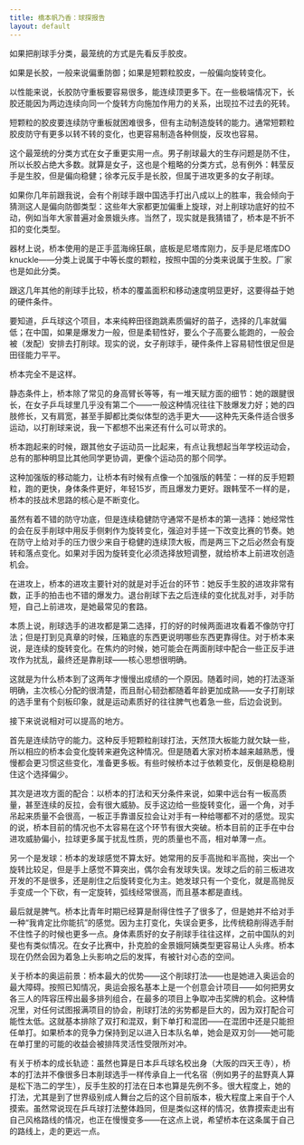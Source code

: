 ```yaml
---
title: 橋本帆乃香：球探报告
layout: default
---
```


如果把削球手分类，最笼统的方式是先看反手胶皮。

如果是长胶，一般来说偏重防御；如果是短颗粒胶皮，一般偏向旋转变化。

以性能来说，长胶防守重板要容易很多，能连续顶更多下。在一些极端情况下，长胶还能因为两边连续向同一个旋转方向施加作用力的关系，出现拉不过去的死转。

短颗粒的胶皮要连续防守重板就困难很多，但有主动制造旋转的能力。通常短颗粒胶皮防守有更多以转不转的变化，也更容易制造各种侧旋，反攻也容易。

这个最笼统的分类方式在女子重更实用一点。男子削球最大的生存问题是防不住，所以长胶占绝大多数。就算是女子，这也是个粗略的分类方式，总有例外：韩莹反手是生胶，但是偏向稳健；徐孝元反手是长胶，但属于进攻更多的女子削球。

如果你几年前跟我说，会有个削球手跟中国选手打出八成以上的胜率，我会倾向于猜测这人是偏向防御类型：这些年大家都更加偏重上旋球，对上削球功底好的拉不动，例如当年大家普遍对金景娥头疼。当然了，现实就是我猜错了，桥本是不折不扣的变化类型。

器材上说，桥本使用的是正手蓝海绵狂飙，底板是尼塔库刚力，反手是尼塔库DO knuckle——分类上说属于中等长度的颗粒，按照中国的分类来说属于生胶。厂家也是如此分类。

跟这几年其他的削球手比较，桥本的覆盖面积和移动速度明显更好，这要得益于她的硬件条件。

要知道，乒乓球这个项目，本来纯粹田径跑跳素质偏好的苗子，选择的几率就偏低；在中国，如果是爆发力一般，但是柔韧性好，要么个子高要么能跑的，一般会被（发配）安排去打削球。现实的说，女子削球手，硬件条件上容易韧性很足但是田径能力平平。

桥本完全不是这样。

静态条件上，桥本除了常见的身高臂长等等，有一堆天赋方面的细节：她的跟腱很长，在女子乒乓球里几乎没有第二个——一般这种情况往往下肢爆发力好；她的四肢修长，又有肩宽，甚至手脚都比类似体型的选手更大——这种先天条件适合很多运动，以打削球来说，我一下都想不出来还有什么可以苛求的。

桥本跑起来的时候，跟其他女子运动员一比起来，有点让我想起当年学校运动会，总有的那种明显比其他同学更协调，更像个运动员的那个同学。

这种加强版的移动能力，让桥本有时候有点像一个加强版的韩莹：一样的反手短颗粒，跑的更快，身体条件更好，年轻15岁，而且爆发力更好。跟韩莹不一样的是，桥本的技战术思路的核心是不断变化。

虽然有着不错的防守功底，但是连续稳健防守通常不是桥本的第一选择：她经常性的会在反手削球中用反手侧剌作为旋转变化，强迫对手搓一下改变比赛的节奏。她在防守上给对手的压力很少来自于稳健的连续顶大板，而是两三下之后必然会有旋转和落点变化。如果对手因为旋转变化必须选择放短调整，就给桥本上前进攻创造机会。

在进攻上，桥本的进攻主要针对的就是对手近台的环节：她反手生胶的进攻非常有数，正手的拍击也不错的爆发力。退台削球下去之后连续的变化扰乱对手，对手防短，自己上前进攻，是她最常见的套路。

本质上说，削球选手的进攻都是第二选择，打的好的时候两面进攻看着不像防守打法；但是打到见真章的时候，压箱底的东西更说明哪些东西更靠得住。对于桥本来说，是连续的旋转变化。在焦灼的时候，她可能会在两面削球中配合一些正反手进攻作为扰乱，最终还是靠削球——核心思想很明确。

这就是为什么桥本到了这两年才慢慢出成绩的一个原因。随着时间，她的打法逐渐明确，主次核心分配的很清楚，而且耐心韧劲都随着年龄更加成熟——女子打削球的选手里有个刻板印象，就是运动素质好的往往脾气也着急一些，后边会说到。

接下来说说相对可以提高的地方。

首先是连续防守的能力。这种反手短颗粒削球打法，天然顶大板能力就欠缺一些，所以相应的桥本会变化旋转来避免这种情况。但是随着大家对桥本越来越熟悉，慢慢都会更习惯这些变化，准备更多板。有些时候桥本过于依赖变化，反倒是稳稳削住这个选择偏少。

其次是进攻方面的配合：以桥本的打法和天分条件来说，如果中远台有一板高质量，甚至连续的反拉，会有很大威胁。反手这边给一些旋转变化，逼一个角，对手吊起来质量不会很高，一板正手靠谱反拉会让对手有一种给哪都不对的感觉。现实的说，桥本目前的情况也不太容易在这个环节有很大突破。桥本目前的正手在中台进攻威胁偏小，拉球更多属于扰乱性质，兜的质量也不高，相对单薄一点。

另一个是发球：桥本的发球感觉不算太好。她常用的反手高抛和半高抛，突出一个旋转比较足，但是手上感觉不算突出，偶尔会有发球失误。发球之后的前三板进攻开发的不是很多，还是削住之后旋转变化为主。她发球只有一个变化，就是高抛反手变成一个下砍，有一定旋转，弧线经常很高，而且基本都是直线。

最后就是脾气。桥本比青年时期已经算是耐得住性子了很多了，但是她并不给对手一种“我肯定比你能抗”的感觉。因为主打变化，失误会更多，比传统稳削得选手耐不住性子的时候也更多一点。身体素质好的女子削球手往往这样，之前中国队的刘斐也有类似情况。在女子比赛中，扑克脸的金景娥阿姨类型更容易让人头疼。桥本现在仍然会因为着急上头影响之后的发挥，有被针对心态的空间。

关于桥本的奥运前景：桥本最大的优势——这个削球打法——也是她进入奥运会的最大障碍。按照已知情况，奥运会报名基本上是一个创意会计项目——如何把男女各三人的阵容压榨出最多排列组合，在最多的项目上争取冲击奖牌的机会。这种情况里，对任何试图报满项目的协会，削球打法的劣势都是巨大的，因为双打配合可能性太低。这就基本排除了双打和混双，剩下单打和混团——在混团中还是只能担任单打。如果桥本的竞争力保持到足以进入日本队名单，她会是双刃剑——她可能在单打里的可能的收益会被排阵灵活性受限所对冲。

有关于桥本的成长轨迹：虽然也算是日本乒乓球名校出身（大阪的四天王寺），桥本的打法并不像很多日本削球选手一样传承自上一代名宿（例如男子的盐野真人算是松下浩二的学生），反手生胶的打法在日本也算是先例不多。很大程度上，她的打法，尤其是到了世界级别成人舞台之后的这个目前版本，极大程度上来自于个人摸索。虽然常说现在乒乓球打法整体趋同，但是类似这样的情况，依靠摸索走出有自己风格路线的情况，也正在慢慢变多——在这点上说，希望桥本在这条属于自己的路线上，走的更远一点。